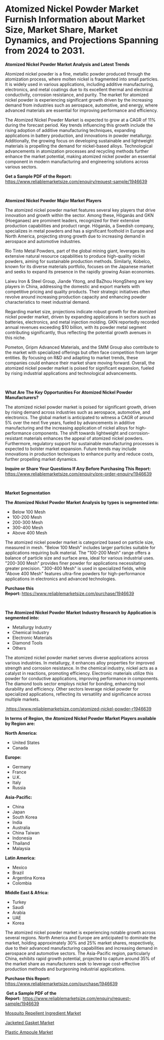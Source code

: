 <p><h1>Atomized Nickel Powder Market Furnish Information about Market Size, Market Share, Market Dynamics, and Projections Spanning from 2024 to 2031.</h1></p><p><strong>Atomized Nickel Powder Market Analysis and Latest Trends</strong></p>
<p><p>Atomized nickel powder is a fine, metallic powder produced through the atomization process, where molten nickel is fragmented into small particles. It is widely used in various applications, including additive manufacturing, electronics, and metal coatings due to its excellent thermal and electrical conductivity, corrosion resistance, and purity. The market for atomized nickel powder is experiencing significant growth driven by the increasing demand from industries such as aerospace, automotive, and energy, where advanced materials are essential for improving performance and efficiency.</p><p>The Atomized Nickel Powder Market is expected to grow at a CAGR of 11% during the forecast period. Key trends influencing this growth include the rising adoption of additive manufacturing techniques, expanding applications in battery production, and innovations in powder metallurgy. Additionally, the growing focus on developing sustainable and lightweight materials is propelling the demand for nickel-based alloys. Technological advancements in atomization processes and recycling methods further enhance the market potential, making atomized nickel powder an essential component in modern manufacturing and engineering solutions across various sectors.</p></p>
<p><strong>Get a Sample PDF of the Report:&nbsp;</strong> <a href="https://www.reliablemarketsize.com/enquiry/request-sample/1946639?utm_campaign=1131&utm_medium=2&utm_source=Github&utm_content=ia&utm_term=08112024&utm_id=atomized-nickel-powder">https://www.reliablemarketsize.com/enquiry/request-sample/1946639</a></p>
<p>&nbsp;</p>
<p><strong>Atomized Nickel Powder Major Market Players</strong></p>
<p><p>The atomized nickel powder market features several key players that drive innovation and growth within the sector. Among these, Höganäs and GKN (Hoeganaes) are prominent leaders, recognized for their extensive production capabilities and product range. Höganäs, a Swedish company, specializes in metal powders and has a significant foothold in Europe and North America, projecting strong growth due to increasing demand in aerospace and automotive industries.</p><p>Rio Tinto Metal Powders, part of the global mining giant, leverages its extensive natural resource capabilities to produce high-quality nickel powders, aiming for sustainable production methods. Similarly, Kobelco, known for its diverse materials portfolio, focuses on the Japanese market and seeks to expand its presence in the rapidly growing Asian economies.</p><p>Laiwu Iron & Steel Group, Jiande Yitong, and BaZhou HongSheng are key players in China, addressing the domestic and export markets with competitive pricing and quality products. Their strategic initiatives often revolve around increasing production capacity and enhancing powder characteristics to meet industrial demand.</p><p>Regarding market size, projections indicate robust growth for the atomized nickel powder market, driven by expanding applications in sectors such as batteries, electronics, and metal injection molding. GKN reportedly recorded annual revenues exceeding $10 billion, with its powder metal segment contributing significantly, thus reflecting the potential growth avenues in this niche.</p><p>Pometon, Gripm Advanced Materials, and the SMM Group also contribute to the market with specialized offerings but often face competition from larger entities. By focusing on R&D and adapting to market trends, these companies could enhance their market share moving forward. Overall, the atomized nickel powder market is poised for significant expansion, fueled by rising industrial applications and technological advancements.</p></p>
<p>&nbsp;</p>
<p><strong>What Are The Key Opportunities For Atomized Nickel Powder Manufacturers?</strong></p>
<p><p>The atomized nickel powder market is poised for significant growth, driven by rising demand across industries such as aerospace, automotive, and electronics. The global market is anticipated to witness a CAGR of around 5% over the next five years, fueled by advancements in additive manufacturing and the increasing application of nickel alloys for high-performance components. The shift towards lightweight and corrosion-resistant materials enhances the appeal of atomized nickel powders. Furthermore, regulatory support for sustainable manufacturing processes is expected to bolster market expansion. Future trends may include innovations in production techniques to enhance purity and reduce costs, further propelling market dynamics.</p></p>
<p><strong>Inquire or Share Your Questions If Any Before Purchasing This Report:</strong> <a href="https://www.reliablemarketsize.com/enquiry/pre-order-enquiry/1946639?utm_campaign=1131&utm_medium=2&utm_source=Github&utm_content=ia&utm_term=08112024&utm_id=atomized-nickel-powder">https://www.reliablemarketsize.com/enquiry/pre-order-enquiry/1946639</a></p>
<p>&nbsp;</p>
<p><strong>Market Segmentation</strong></p>
<p><strong>The Atomized Nickel Powder Market Analysis by types is segmented into:</strong></p>
<p><ul><li>Below 100 Mesh</li><li>100-200 Mesh</li><li>200-300 Mesh</li><li>300-400 Mesh</li><li>Above 400 Mesh</li></ul></p>
<p><p>The atomized nickel powder market is categorized based on particle size, measured in mesh. "Below 100 Mesh" includes larger particles suitable for applications requiring bulk material. The "100-200 Mesh" range offers a balance of particle size and surface area, ideal for various industrial uses. "200-300 Mesh" provides finer powder for applications necessitating greater precision. "300-400 Mesh" is used in specialized fields, while "Above 400 Mesh" features ultra-fine powders for high-performance applications in electronics and advanced technologies.</p></p>
<p><strong>Purchase this Report:&nbsp;</strong><a href="https://www.reliablemarketsize.com/purchase/1946639?utm_campaign=1131&utm_medium=2&utm_source=Github&utm_content=ia&utm_term=08112024&utm_id=atomized-nickel-powder">https://www.reliablemarketsize.com/purchase/1946639</a></p>
<p>&nbsp;</p>
<p><strong>The Atomized Nickel Powder Market Industry Research by Application is segmented into:</strong></p>
<p><ul><li>Metallurgy Industry</li><li>Chemical Industry</li><li>Electronic Materials</li><li>Diamond Tools</li><li>Others</li></ul></p>
<p><p>The atomized nickel powder market serves diverse applications across various industries. In metallurgy, it enhances alloy properties for improved strength and corrosion resistance. In the chemical industry, nickel acts as a catalyst in reactions, promoting efficiency. Electronic materials utilize this powder for conductive applications, improving performance in components. The diamond tools sector employs nickel for bonding, enhancing tool durability and efficiency. Other sectors leverage nickel powder for specialized applications, reflecting its versatility and significance across multiple markets.</p></p>
<p><a href="https://www.reliablemarketsize.com/atomized-nickel-powder-r1946639?utm_campaign=1131&utm_medium=2&utm_source=Github&utm_content=ia&utm_term=08112024&utm_id=atomized-nickel-powder">&nbsp;https://www.reliablemarketsize.com/atomized-nickel-powder-r1946639</a></p>
<p><strong>In terms of Region, the Atomized Nickel Powder Market Players available by Region are:</strong></p>
<p>
    <p> <strong> North America: </strong>
        <ul>
            <li>United States</li>
            <li>Canada</li>
        </ul>
        </p> 
    <p> <strong> Europe: </strong>
        <ul>
            <li>Germany</li>
            <li>France</li>
            <li>U.K.</li>
            <li>Italy</li>
            <li>Russia</li>
        </ul>
        </p> 
    <p> <strong> Asia-Pacific: </strong>
        <ul>
            <li>China</li>
            <li>Japan</li>
            <li>South Korea</li>
            <li>India</li>
            <li>Australia</li>
            <li>China Taiwan</li>
            <li>Indonesia</li>
            <li>Thailand</li>
            <li>Malaysia</li>
        </ul>
        </p> 
    <p> <strong> Latin America: </strong>
        <ul>
            <li>Mexico</li>
            <li>Brazil</li>
            <li>Argentina Korea</li>
            <li>Colombia</li>
        </ul>
        </p> 
    <p> <strong> Middle East & Africa: </strong>
        <ul>
            <li>Turkey</li>
            <li>Saudi</li>
            <li>Arabia</li>
            <li>UAE</li>
            <li>Korea</li>
        </ul>
    </p>
    </p>
<p><p>The atomized nickel powder market is experiencing notable growth across several regions. North America and Europe are anticipated to dominate the market, holding approximately 30% and 25% market shares, respectively, due to their advanced manufacturing capabilities and increasing demand in aerospace and automotive sectors. The Asia-Pacific region, particularly China, exhibits rapid growth potential, projected to capture around 35% of the market share as manufacturers seek to leverage cost-effective production methods and burgeoning industrial applications.</p></p>
<p><strong>Purchase this Report: </strong><a href="https://www.reliablemarketsize.com/purchase/1946639?utm_campaign=1131&utm_medium=2&utm_source=Github&utm_content=ia&utm_term=08112024&utm_id=atomized-nickel-powder">https://www.reliablemarketsize.com/purchase/1946639</a></p>
<p>&nbsp;<strong>Get a Sample PDF of the Report:&nbsp;&nbsp;</strong><a href="https://www.reliablemarketsize.com/enquiry/request-sample/1946639?utm_campaign=1131&utm_medium=2&utm_source=Github&utm_content=ia&utm_term=08112024&utm_id=atomized-nickel-powder">https://www.reliablemarketsize.com/enquiry/request-sample/1946639</a></p>
<p><strong></strong></p>
<p><p><a href="https://github.com/gaenorkop6092/Market-Research-Report-List-1/blob/main/mosquito-repellent-ingredient-market.md?utm_campaign=1131&utm_medium=2&utm_source=Github&utm_content=ia&utm_term=08112024&utm_id=atomized-nickel-powder">Mosquito Repellent Ingredient Market</a></p><p><a href="https://github.com/anselmp21u/Market-Research-Report-List-1/blob/main/jacketed-gasket-market.md?utm_campaign=1131&utm_medium=2&utm_source=Github&utm_content=ia&utm_term=08112024&utm_id=atomized-nickel-powder">Jacketed Gasket Market</a></p><p><a href="https://github.com/CliffMedina6/Market-Research-Report-List-7/blob/main/plastic-ampoule-market.md?utm_campaign=1131&utm_medium=2&utm_source=Github&utm_content=ia&utm_term=08112024&utm_id=atomized-nickel-powder">Plastic Ampoule Market</a></p></p>
